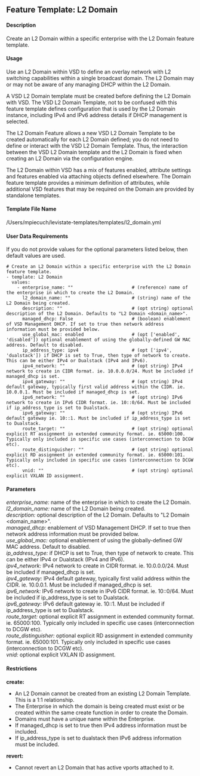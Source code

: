 ## Feature Template: L2 Domain
#### Description
Create an L2 Domain within a specific enterprise with the L2 Domain feature template.

#### Usage
Use an L2 Domain within VSD to define an overlay network with L2 switching capabilities within a single broadcast domain. The L2 Domain may or may not be aware of any managing DHCP within the L2 Domain.

A VSD L2 Domain template must be created before defining the L2 Domain with VSD. The VSD L2 Domain Template, not to be confused with this feature template defines configuration that is used by the L2 Domain instance, including IPv4 and IPv6 address details if DHCP management is selected.

The L2 Domain Feature allows a new VSD L2 Domain Template to be created automatically for each L2 Domain defined; you do not need to define or interact with the VSD L2 Domain Template. Thus, the interaction between the VSD L2 Domain template and the L2 Domain is fixed when creating an L2 Domain via the configuration engine.

The L2 Domain within VSD has a mix of features enabled, attribute settings and features enabled via attaching objects defined elsewhere. The Domain feature template provides a minimum definition of attributes, while additional VSD features that may be required on the Domain are provided by standalone templates.

#### Template File Name
/Users/mpiecuch/levistate-templates/templates/l2_domain.yml

#### User Data Requirements
If you do not provide values for the optional parameters listed below, then default values are used.

```
# Create an L2 Domain within a specific enterprise with the L2 Domain feature template.
- template: L2 Domain
  values:
    - enterprise_name: ""                      # (reference) name of the enterprise in which to create the L2 Domain.
      l2_domain_name: ""                       # (string) name of the L2 Domain being created.
      description: ""                          # (opt string) optional description of the L2 Domain. Defaults to "L2 Domain <domain_name>".
      managed_dhcp: False                      # (boolean) enablement of VSD Management DHCP. If set to true then network address information must be provided below.
      use_global_mac: enabled                  # (opt ['enabled', 'disabled']) optional enablement of using the globally-defined GW MAC address. Default to disabled.
      ip_address_type: ipv4                    # (opt ['ipv4', 'dualstack']) if DHCP is set to True, then type of network to create. This can be either IPv4 or Dualstack (IPv4 and IPv6).
      ipv4_network: ""                         # (opt string) IPv4 network to create in CIDR format. ie. 10.0.0.0/24. Must be included if managed_dhcp is set.
      ipv4_gateway: ""                         # (opt string) IPv4 default gateway, typically first valid address within the CIDR. ie. 10.0.0.1. Must be included if managed_dhcp is set.
      ipv6_network: ""                         # (opt string) IPv6 network to create in IPv6 CIDR format. ie. 10::0/64. Must be included if ip_address_type is set to Dualstack.
      ipv6_gateway: ""                         # (opt string) IPv6 default gateway ie. 10::1. Must be included if ip_address_type is set to Dualstack.
      route_target: ""                         # (opt string) optional explicit RT assignment in extended community format. ie. 65000:100. Typically only included in specific use cases (interconnection to DCGW etc).
      route_distinguisher: ""                  # (opt string) optional explicit RD assignment in extended community format. ie. 65000:101. Typically only included in specific use cases (interconnection to DCGW etc).
      vnid: ""                                 # (opt string) optional explicit VXLAN ID assignment.

```

#### Parameters
*enterprise_name:* name of the enterprise in which to create the L2 Domain.<br>
*l2_domain_name:* name of the L2 Domain being created.<br>
*description:* optional description of the L2 Domain. Defaults to "L2 Domain <domain_name>".<br>
*managed_dhcp:* enablement of VSD Management DHCP. If set to true then network address information must be provided below.<br>
*use_global_mac:* optional enablement of using the globally-defined GW MAC address. Default to disabled.<br>
*ip_address_type:* if DHCP is set to True, then type of network to create. This can be either IPv4 or Dualstack (IPv4 and IPv6).<br>
*ipv4_network:* IPv4 network to create in CIDR format. ie. 10.0.0.0/24. Must be included if managed_dhcp is set.<br>
*ipv4_gateway:* IPv4 default gateway, typically first valid address within the CIDR. ie. 10.0.0.1. Must be included if managed_dhcp is set.<br>
*ipv6_network:* IPv6 network to create in IPv6 CIDR format. ie. 10::0/64. Must be included if ip_address_type is set to Dualstack.<br>
*ipv6_gateway:* IPv6 default gateway ie. 10::1. Must be included if ip_address_type is set to Dualstack.<br>
*route_target:* optional explicit RT assignment in extended community format. ie. 65000:100. Typically only included in specific use cases (interconnection to DCGW etc).<br>
*route_distinguisher:* optional explicit RD assignment in extended community format. ie. 65000:101. Typically only included in specific use cases (interconnection to DCGW etc).<br>
*vnid:* optional explicit VXLAN ID assignment.<br>


#### Restrictions
**create:**
* An L2 Domain cannot be created from an existing L2 Domain Template. This is a 1:1 relationship.
* The Enterprise in which the domain is being created must exist or be created within the same create function in order to create the Domain.
* Domains must have a unique name within the Enterprise.
* If managed_dhcp is set to true then IPv4 address information must be included.
* If ip_address_type is set to dualstack then IPv6 address information must be included.

**revert:**
* Cannot revert an L2 Domain that has active vports attached to it.

